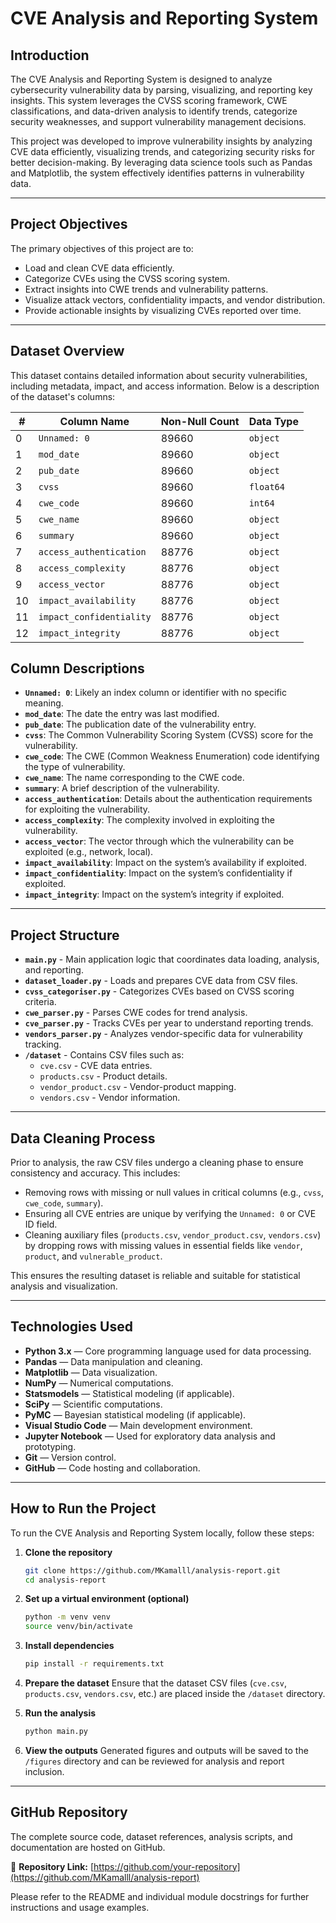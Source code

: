 # **CVE Analysis and Reporting System**

## **Introduction**
The CVE Analysis and Reporting System is designed to analyze cybersecurity vulnerability data by parsing, visualizing, and reporting key insights. This system leverages the CVSS scoring framework, CWE classifications, and data-driven analysis to identify trends, categorize security weaknesses, and support vulnerability management decisions.

This project was developed to improve vulnerability insights by analyzing CVE data efficiently, visualizing trends, and categorizing security risks for better decision-making. By leveraging data science tools such as Pandas and Matplotlib, the system effectively identifies patterns in vulnerability data.

---

## **Project Objectives**
The primary objectives of this project are to:
- Load and clean CVE data efficiently.
- Categorize CVEs using the CVSS scoring system.
- Extract insights into CWE trends and vulnerability patterns.
- Visualize attack vectors, confidentiality impacts, and vendor distribution.
- Provide actionable insights by visualizing CVEs reported over time.

---

## **Dataset Overview**

This dataset contains detailed information about security vulnerabilities, including metadata, impact, and access information. Below is a description of the dataset's columns:

| #  | Column Name             | Non-Null Count | Data Type |
|----|-------------------------|-----------------|------------|
| 0  | `Unnamed: 0`             | 89660           | `object`    |
| 1  | `mod_date`               | 89660           | `object`    |
| 2  | `pub_date`               | 89660           | `object`    |
| 3  | `cvss`                   | 89660           | `float64`   |
| 4  | `cwe_code`               | 89660           | `int64`     |
| 5  | `cwe_name`               | 89660           | `object`    |
| 6  | `summary`                | 89660           | `object`    |
| 7  | `access_authentication`  | 88776           | `object`    |
| 8  | `access_complexity`      | 88776           | `object`    |
| 9  | `access_vector`          | 88776           | `object`    |
| 10 | `impact_availability`    | 88776           | `object`    |
| 11 | `impact_confidentiality` | 88776           | `object`    |
| 12 | `impact_integrity`       | 88776           | `object`    |

## Column Descriptions
- **`Unnamed: 0`**: Likely an index column or identifier with no specific meaning.
- **`mod_date`**: The date the entry was last modified.
- **`pub_date`**: The publication date of the vulnerability entry.
- **`cvss`**: The Common Vulnerability Scoring System (CVSS) score for the vulnerability.
- **`cwe_code`**: The CWE (Common Weakness Enumeration) code identifying the type of vulnerability.
- **`cwe_name`**: The name corresponding to the CWE code.
- **`summary`**: A brief description of the vulnerability.
- **`access_authentication`**: Details about the authentication requirements for exploiting the vulnerability.
- **`access_complexity`**: The complexity involved in exploiting the vulnerability.
- **`access_vector`**: The vector through which the vulnerability can be exploited (e.g., network, local).
- **`impact_availability`**: Impact on the system’s availability if exploited.
- **`impact_confidentiality`**: Impact on the system’s confidentiality if exploited.
- **`impact_integrity`**: Impact on the system’s integrity if exploited.

---

## **Project Structure**

- **`main.py`** - Main application logic that coordinates data loading, analysis, and reporting.
- **`dataset_loader.py`** - Loads and prepares CVE data from CSV files.
- **`cvss_categoriser.py`** - Categorizes CVEs based on CVSS scoring criteria.
- **`cwe_parser.py`** - Parses CWE codes for trend analysis.
- **`cve_parser.py`** - Tracks CVEs per year to understand reporting trends.
- **`vendors_parser.py`** - Analyzes vendor-specific data for vulnerability tracking.
- **`/dataset`** - Contains CSV files such as:
  - `cve.csv` - CVE data entries.
  - `products.csv` - Product details.
  - `vendor_product.csv` - Vendor-product mapping.
  - `vendors.csv` - Vendor information.

---

## **Data Cleaning Process**

Prior to analysis, the raw CSV files undergo a cleaning phase to ensure consistency and accuracy. This includes:
- Removing rows with missing or null values in critical columns (e.g., `cvss`, `cwe_code`, `summary`).
- Ensuring all CVE entries are unique by verifying the `Unnamed: 0` or CVE ID field.
- Cleaning auxiliary files (`products.csv`, `vendor_product.csv`, `vendors.csv`) by dropping rows with missing values in essential fields like `vendor`, `product`, and `vulnerable_product`.

This ensures the resulting dataset is reliable and suitable for statistical analysis and visualization.

---

## **Technologies Used**

- **Python 3.x** — Core programming language used for data processing.
- **Pandas** — Data manipulation and cleaning.
- **Matplotlib** — Data visualization.
- **NumPy** — Numerical computations.
- **Statsmodels** — Statistical modeling (if applicable).
- **SciPy** — Scientific computations.
- **PyMC** — Bayesian statistical modeling (if applicable).
- **Visual Studio Code** — Main development environment.
- **Jupyter Notebook** — Used for exploratory data analysis and prototyping.
- **Git** — Version control.
- **GitHub** — Code hosting and collaboration.

---

## **How to Run the Project**

To run the CVE Analysis and Reporting System locally, follow these steps:

1. **Clone the repository**
   ```bash
   git clone https://github.com/MKamalll/analysis-report.git
   cd analysis-report
   ```

2. **Set up a virtual environment (optional)**
   ```bash
   python -m venv venv
   source venv/bin/activate
   ```

3. **Install dependencies**
   ```bash
   pip install -r requirements.txt
   ```

4. **Prepare the dataset**
   Ensure that the dataset CSV files (`cve.csv`, `products.csv`, `vendors.csv`, etc.) are placed inside the `/dataset` directory.

5. **Run the analysis**
   ```bash
   python main.py
   ```

6. **View the outputs**
   Generated figures and outputs will be saved to the `/figures` directory and can be reviewed for analysis and report inclusion.

---

## **GitHub Repository**

The complete source code, dataset references, analysis scripts, and documentation are hosted on GitHub.

🔗 **Repository Link:** [https://github.com/your-repository](https://github.com/MKamalll/analysis-report)

Please refer to the README and individual module docstrings for further instructions and usage examples.
